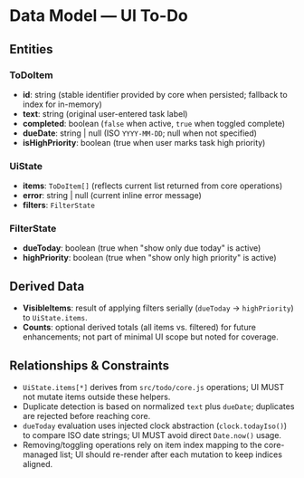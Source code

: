 # Data Model — UI To-Do

## Entities

### ToDoItem
- **id**: string (stable identifier provided by core when persisted; fallback to index for in-memory)
- **text**: string (original user-entered task label)
- **completed**: boolean (`false` when active, `true` when toggled complete)
- **dueDate**: string | null (ISO `YYYY-MM-DD`; null when not specified)
- **isHighPriority**: boolean (true when user marks task high priority)

### UiState
- **items**: `ToDoItem[]` (reflects current list returned from core operations)
- **error**: string | null (current inline error message)
- **filters**: `FilterState`

### FilterState
- **dueToday**: boolean (true when "show only due today" is active)
- **highPriority**: boolean (true when "show only high priority" is active)

## Derived Data
- **VisibleItems**: result of applying filters serially (`dueToday` → `highPriority`) to `UiState.items`.  
- **Counts**: optional derived totals (all items vs. filtered) for future enhancements; not part of minimal UI scope but noted for coverage.

## Relationships & Constraints
- `UiState.items[*]` derives from `src/todo/core.js` operations; UI MUST not mutate items outside these helpers.
- Duplicate detection is based on normalized `text` plus `dueDate`; duplicates are rejected before reaching core.
- `dueToday` evaluation uses injected clock abstraction (`clock.todayIso()`) to compare ISO date strings; UI MUST avoid direct `Date.now()` usage.
- Removing/toggling operations rely on item index mapping to the core-managed list; UI should re-render after each mutation to keep indices aligned.
